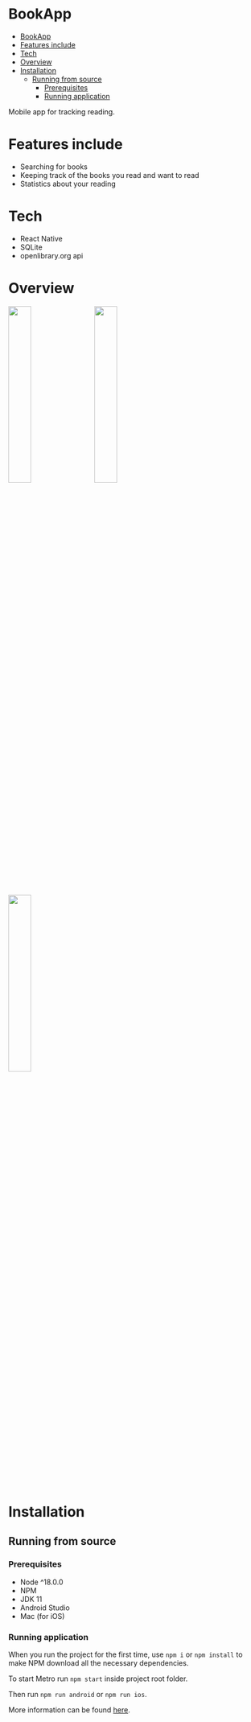 # BookApp

- [BookApp](#bookapp)
- [Features include](#features-include)
- [Tech](#tech)
- [Overview](#overview)
- [Installation](#installation)
  - [Running from source](#running-from-source)
    - [Prerequisites](#prerequisites)
    - [Running application](#running-application)

Mobile app for tracking reading.

# Features include

- Searching for books
- Keeping track of the books you read and want to read
- Statistics about your reading

# Tech

- React Native
- SQLite
- openlibrary.org api

# Overview

<div>
  <img src="https://user-images.githubusercontent.com/61974579/193272305-6df62d7e-03ce-485d-a097-eb124e6b46be.png" width="30%" style="margin: 0 1rem 0 0" />
  <img src="https://user-images.githubusercontent.com/61974579/193272419-4ea666c5-2c25-497c-98cc-9d5339bb3c05.png" width="30%" style="margin: 0 1rem 0 0" />
  <img src="https://user-images.githubusercontent.com/61974579/193272984-1682425a-1fb4-4ad2-9d69-bdddaf1a1663.jpg" width="30%" style="margin: 0 1rem 0 0" />
</div>

# Installation

## Running from source

### Prerequisites

- Node ^18.0.0
- NPM
- JDK 11
- Android Studio
- Mac (for iOS)

### Running application

When you run the project for the first time, use `npm i` or `npm install` to make NPM download all the necessary dependencies.

To start Metro run `npm start` inside project root folder.

Then run `npm run android` or `npm run ios`.

More information can be found [here](https://reactnative.dev/docs/environment-setup).
